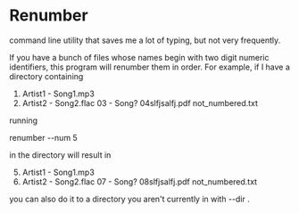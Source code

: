# Renumber
command line utility that saves me a lot of typing, but not very frequently.

If you have a bunch of files whose names begin with two digit numeric identifiers,
this program will renumber them in order. For example, if I have a directory
containing

  01. Artist1 - Song1.mp3
  02. Artist2 - Song2.flac
  03 - Song?
  04slfjsalfj.pdf
  not_numbered.txt

running

  renumber --num 5

in the directory will result in

  05. Artist1 - Song1.mp3
  06. Artist2 - Song2.flac
  07 - Song?
  08slfjsalfj.pdf
  not_numbered.txt

you can also do it to a directory you aren't currently in with --dir <directory>.